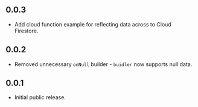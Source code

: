 ## 0.0.3

* Add cloud function example for reflecting data across to Cloud Firestore.

## 0.0.2

* Removed unnecessary `onNull` builder - `buidler` now supports null data.

## 0.0.1

* Initial public release.
